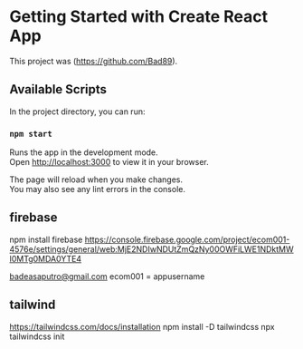 # Getting Started with Create React App

This project was (https://github.com/Bad89).

## Available Scripts

In the project directory, you can run:

### `npm start`

Runs the app in the development mode.\
Open [http://localhost:3000](http://localhost:3000) to view it in your browser.

The page will reload when you make changes.\
You may also see any lint errors in the console.

## firebase

npm install firebase
https://console.firebase.google.com/project/ecom001-4576e/settings/general/web:MjE2NDIwNDUtZmQzNy00OWFiLWE1NDktMWI0MTg0MDA0YTE4

badeasaputro@gmail.com
ecom001 = appusername


## tailwind

https://tailwindcss.com/docs/installation
npm install -D tailwindcss
npx tailwindcss init